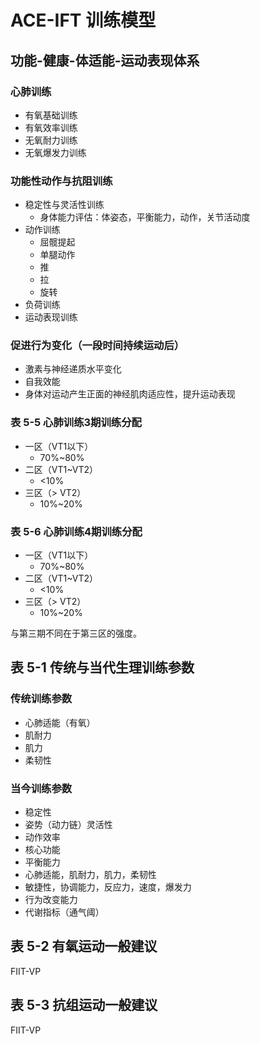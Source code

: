 # ACE-IFT 训练模型



## 功能-健康-体适能-运动表现体系

### 心肺训练

- 有氧基础训练
- 有氧效率训练
- 无氧耐力训练
- 无氧爆发力训练

### 功能性动作与抗阻训练

- 稳定性与灵活性训练
    - 身体能力评估：体姿态，平衡能力，动作，关节活动度
- 动作训练
    - 屈髋提起
    - 单腿动作
    - 推
    - 拉
    - 旋转
- 负荷训练
- 运动表现训练

### 促进行为变化（一段时间持续运动后）

- 激素与神经递质水平变化
- 自我效能
- 身体对运动产生正面的神经肌肉适应性，提升运动表现



### 表 5-5 心肺训练3期训练分配

- 一区（VT1以下）
    - 70%~80%
- 二区（VT1~VT2）
    - <10%
- 三区（> VT2）
    - 10%~20%



### 表 5-6 心肺训练4期训练分配

+ 一区（VT1以下）
    + 70%~80%
+ 二区（VT1~VT2）
    + <10%
+ 三区（> VT2）
    + 10%~20%

与第三期不同在于第三区的强度。



## 表 5-1 传统与当代生理训练参数

### 传统训练参数

- 心肺适能（有氧）
- 肌耐力
- 肌力
- 柔韧性

### 当今训练参数

- 稳定性
- 姿势（动力链）灵活性
- 动作效率
- 核心功能
- 平衡能力
- 心肺适能，肌耐力，肌力，柔韧性
- 敏捷性，协调能力，反应力，速度，爆发力
- 行为改变能力
- 代谢指标（通气阈）





## 表 5-2 有氧运动一般建议

FIIT-VP



## 表 5-3 抗组运动一般建议

FIIT-VP